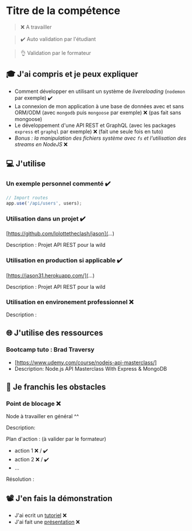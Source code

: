 # Titre de la compétence

> ❌ A travailler

> ✔️ Auto validation par l'étudiant

> 👌 Validation par le formateur

## 🎓 J'ai compris et je peux expliquer

- Comment développer en utilisant un système de *livereloading* (`nodemon` par exemple) ✔️
- La connexion de mon application à une base de données avec et sans ORM/ODM (avec `mongodb` puis `mongoose` par exemple) ❌  (pas fait sans mongoose)
- Le développement d'une API REST et GraphQL (avec les packages `express` et `graphql` par exemple) ❌  (fait une seule fois en tuto)
- *Bonus : la manipulation des fichiers système avec `fs` et l'utilisation des streams en NodeJS* ❌ 

## 💻 J'utilise

### Un exemple personnel commenté ✔️

```javascript
// Import routes
app.use('/api/users', users);
```

### Utilisation dans un projet  ✔️

[https://github.com/lolottetheclash/jason](...)

Description : Projet API REST pour la wild

### Utilisation en production si applicable ✔️

[https://jason31.herokuapp.com/](...)

Description : Projet API REST pour la wild

### Utilisation en environement professionnel ❌ 

Description :

## 🌐 J'utilise des ressources

### Bootcamp tuto : Brad Traversy

- [https://www.udemy.com/course/nodejs-api-masterclass/]
- Description: Node.js API Masterclass With Express & MongoDB

## 🚧 Je franchis les obstacles

### Point de blocage ❌ 
Node à travailler en général ^^

Description:

Plan d'action : (à valider par le formateur)

- action 1 ❌ / ✔️
- action 2 ❌ / ✔️
- ...

Résolution :

## 📽️ J'en fais la démonstration

- J'ai ecrit un [tutoriel](...) ❌ 
- J'ai fait une [présentation](...) ❌

